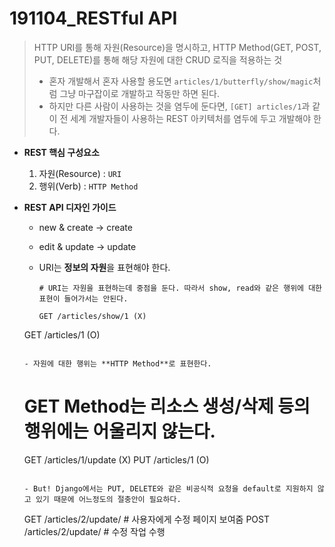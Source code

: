 # 191104_RESTful API

> HTTP URI를 통해 자원(Resource)을 명시하고, HTTP Method(GET, POST, PUT, DELETE)를 통해 해당 자원에 대한 CRUD 로직을 적용하는 것
>
> - 혼자 개발해서 혼자 사용할 용도면 `articles/1/butterfly/show/magic`처럼 그냥 마구잡이로 개발하고 작동만 하면 된다.
> - 하지만 다른 사람이 사용하는 것을 염두에 둔다면, `[GET] articles/1`과 같이 전 세계 개발자들이 사용하는 REST 아키텍처를 염두에 두고 개발해야 한다.

- **REST 핵심 구성요소**

  1. 자원(Resource) : `URI`
  2. 행위(Verb) : `HTTP Method`

  

- **REST API 디자인 가이드**

  - new & create -> create

  - edit & update -> update
  
  - URI는 **정보의 자원**을 표현해야 한다.
  
    ```
    # URI는 자원을 표현하는데 중점을 둔다. 따라서 show, read와 같은 행위에 대한 표현이 들어가서는 안된다.
  
    GET /articles/show/1 (X)
  GET /articles/1 (O)
    ```
  
  - 자원에 대한 행위는 **HTTP Method**로 표현한다.
  
    ```
    # GET Method는 리소스 생성/삭제 등의 행위에는 어울리지 않는다.
  
    GET /articles/1/update (X)
  PUT /articles/1 (O)
    ```
  
  - But! Django에서는 PUT, DELETE와 같은 비공식적 요청을 default로 지원하지 않고 있기 때문에 어느정도의 절충안이 필요하다.
  
    ```
    GET /articles/2/update/     # 사용자에게 수정 페이지 보여줌
    POST /articles/2/update/    # 수정 작업 수행
    ```